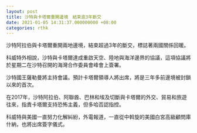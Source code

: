 ```yaml
---
layout: post
title: 沙特與卡塔爾重開邊境　結束逾3年斷交
date: 2021-01-05 14:31:37.000000000 +08:00
categories: rthk
---
```


沙特阿拉伯與卡塔爾重開兩地邊境，結束超過3年的斷交，標誌著兩國關係回暖。

科威特外相說，沙特與卡塔爾達成重啟天空、陸地與海洋邊界的協議，這項協議將於星期二在沙特召開的海灣合作委員會峰會上簽署。

沙特國王薩勒曼將主持會議。預計卡塔爾領導人將出席，將是三年多前邊境被封鎖以來的首次。

在2017年，沙特阿拉伯、阿聯酋、巴林和埃及切斷與卡塔爾的外交、貿易和旅遊往來，指責卡塔爾支持恐怖主義，但多哈否認指控。

科威特與美國一直努力化解糾紛，外電報道，一直從中斡旋的美國白宮高級顧問庫什納，也將出席簽字儀式。
